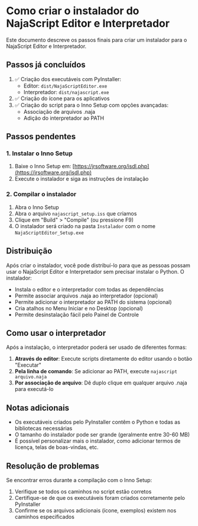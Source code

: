# Como criar o instalador do NajaScript Editor e Interpretador

Este documento descreve os passos finais para criar um instalador para o NajaScript Editor e Interpretador.

## Passos já concluídos

1. ✅ Criação dos executáveis com PyInstaller:
   - Editor: `dist/NajaScriptEditor.exe`
   - Interpretador: `dist/najascript.exe`
2. ✅ Criação do ícone para os aplicativos
3. ✅ Criação do script para o Inno Setup com opções avançadas:
   - Associação de arquivos .naja
   - Adição do interpretador ao PATH

## Passos pendentes

### 1. Instalar o Inno Setup

1. Baixe o Inno Setup em: [https://jrsoftware.org/isdl.php](https://jrsoftware.org/isdl.php)
2. Execute o instalador e siga as instruções de instalação

### 2. Compilar o instalador

1. Abra o Inno Setup
2. Abra o arquivo `najascript_setup.iss` que criamos
3. Clique em "Build" > "Compile" (ou pressione F9)
4. O instalador será criado na pasta `Instalador` com o nome `NajaScriptEditor_Setup.exe`

## Distribuição

Após criar o instalador, você pode distribuí-lo para que as pessoas possam usar o NajaScript Editor e Interpretador sem precisar instalar o Python. O instalador:

- Instala o editor e o interpretador com todas as dependências
- Permite associar arquivos .naja ao interpretador (opcional)
- Permite adicionar o interpretador ao PATH do sistema (opcional)
- Cria atalhos no Menu Iniciar e no Desktop (opcional)
- Permite desinstalação fácil pelo Painel de Controle

## Como usar o interpretador

Após a instalação, o interpretador poderá ser usado de diferentes formas:

1. **Através do editor**: Execute scripts diretamente do editor usando o botão "Executar"
2. **Pela linha de comando**: Se adicionar ao PATH, execute `najascript arquivo.naja`
3. **Por associação de arquivo**: Dê duplo clique em qualquer arquivo .naja para executá-lo

## Notas adicionais

- Os executáveis criados pelo PyInstaller contêm o Python e todas as bibliotecas necessárias
- O tamanho do instalador pode ser grande (geralmente entre 30-60 MB)
- É possível personalizar mais o instalador, como adicionar termos de licença, telas de boas-vindas, etc.

## Resolução de problemas

Se encontrar erros durante a compilação com o Inno Setup:

1. Verifique se todos os caminhos no script estão corretos
2. Certifique-se de que os executáveis foram criados corretamente pelo PyInstaller
3. Confirme se os arquivos adicionais (ícone, exemplos) existem nos caminhos especificados 